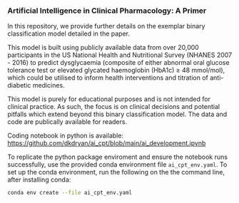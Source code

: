 ### Artificial Intelligence in Clinical Pharmacology: A Primer 

In this repository, we provide further details on the exemplar binary classification model detailed in the paper. 

This model is built using publicly available data from over 20,000 participants in the US National Health and Nutritional Survey (NHANES 2007 - 2016) to predict dysglycaemia (composite of either abnormal oral glucose tolerance test or elevated glycated haemoglobin (HbA1c)  ≥ 48 mmol/mol), which could be utilised to inform health interventions and titration of anti-diabetic medicines. 

This model is purely for educational purposes and is not intended for clinical practice. As such, the focus is on clinical decisions and potential pitfalls which extend beyond this binary classification model. The data and code are publically available for readers. 

Coding notebook in python is available: https://github.com/dkdryan/ai_cpt/blob/main/ai_development.ipynb

To replicate the python package enviroment and ensure the notebook runs successfully, use the provided conda environment file `ai_cpt_env.yaml`. To set up the conda environment, run the following on the the command line, after installing conda:

```bash
conda env create --file ai_cpt_env.yaml
```

